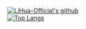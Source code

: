 
[![LiHua-Official's github](https://github-readme-stats-alpha-beige.vercel.app/api?username=LiHua-Official&count_private=true&show_icons=true&count_private=true&hide_border=true&hide_title=true)](https://github.com/anuraghazra/github-readme-stats)  
[![Top Langs](https://github-readme-stats-alpha-beige.vercel.app/api/top-langs/?username=LiHua-Official&layout=compact&hide_title=true)](https://github.com/anuraghazra/github-readme-stats)
